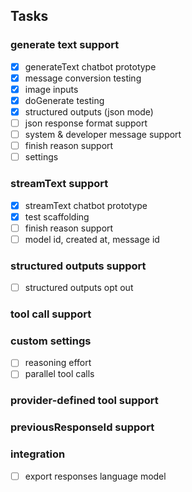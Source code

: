 ## Tasks

### generate text support

- [x] generateText chatbot prototype
- [x] message conversion testing
- [x] image inputs
- [x] doGenerate testing
- [x] structured outputs (json mode)
- [ ] json response format support
- [ ] system & developer message support
- [ ] finish reason support
- [ ] settings

### streamText support

- [x] streamText chatbot prototype
- [x] test scaffolding
- [ ] finish reason support
- [ ] model id, created at, message id

### structured outputs support

- [ ] structured outputs opt out

### tool call support

### custom settings

- [ ] reasoning effort
- [ ] parallel tool calls

### provider-defined tool support

### previousResponseId support

### integration

- [ ] export responses language model
